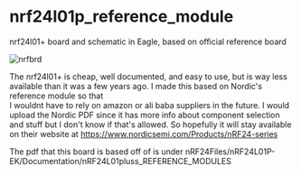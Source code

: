 # nrf24l01p_reference_module
nrf24l01+ board and schematic in Eagle, based on official reference board


![nrfbrd](https://user-images.githubusercontent.com/11184076/152628741-668e5526-943f-433f-ba7c-5de3d80e6815.jpg)

The nrf24l01+ is cheap, well documented, and easy to use, but is way less available than it was a few years ago. I made this based on Nordic's reference module so that  
I wouldnt have to rely on amazon or ali baba suppliers in the future.  I would upload the Nordic PDF since it has more info about component selection and stuff but I don't know if that's allowed.  So hopefully it will stay available on their website at https://www.nordicsemi.com/Products/nRF24-series

The pdf that this board is based off of is under nRF24Files/nRF24L01P-EK/Documentation/nRF24L01pluss_REFERENCE_MODULES
